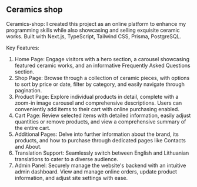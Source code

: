 ## Ceramics shop
Ceramics-shop: I created this project as an online platform to enhance my programming skills while also showcasing and selling exquisite ceramic works. Built with Next.js, TypeScript, Tailwind CSS, Prisma, PostgreSQL.

Key Features:
1. Home Page: Engage visitors with a hero section, a carousel showcasing featured ceramic works, and an informative Frequently Asked Questions section.
2. Shop Page: Browse through a collection of ceramic pieces, with options to sort by price or date, filter by category, and easily navigate through pagination.
3. Product Page: Explore individual products in detail, complete with a zoom-in image carousel and comprehensive descriptions. Users can conveniently add items to their cart with online purchasing enabled.
4. Cart Page: Review selected items with detailed information, easily adjust quantities or remove products, and view a comprehensive summary of the entire cart.
5. Additional Pages: Delve into further information about the brand, its products, and how to purchase through dedicated pages like Contacts and About.
6. Translation Support: Seamlessly switch between English and Lithuanian translations to cater to a diverse audience.
7. Admin Panel: Securely manage the website's backend with an intuitive admin dashboard. View and manage online orders, update product information, and adjust site settings with ease.

